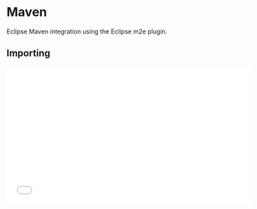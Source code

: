 # Maven
Eclipse Maven integration using the Eclipse m2e plugin.


## Importing

<iframe width="560" height="315" src="//www.youtube.com/embed/GMDTN3psbDw" frameborder="0" allowfullscreen></iframe>

